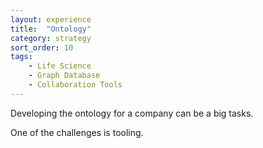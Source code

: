 ```yaml
---
layout: experience
title:  "Ontology"
category: strategy
sort_order: 10
tags:
    - Life Science
    - Graph Database
    - Collaboration Tools
---
```

Developing the ontology for a company can be a big tasks. 

One of the challenges is tooling. 
<!--more-->
